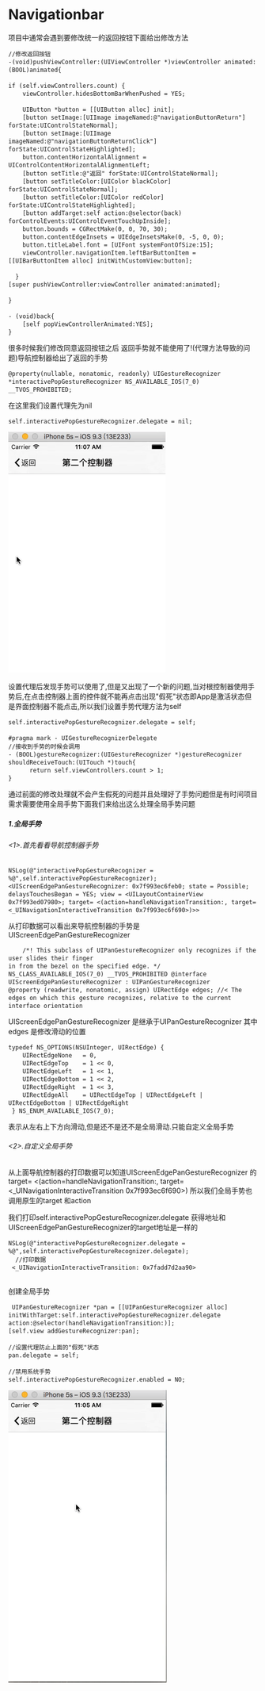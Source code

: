 # Navigationbar

项目中通常会遇到要修改统一的返回按钮下面给出修改方法<br>

```
//修改返回按钮
-(void)pushViewController:(UIViewController *)viewController animated:(BOOL)animated{

if (self.viewControllers.count) {
    viewController.hidesBottomBarWhenPushed = YES;

    UIButton *button = [[UIButton alloc] init];
    [button setImage:[UIImage imageNamed:@"navigationButtonReturn"] forState:UIControlStateNormal];
    [button setImage:[UIImage imageNamed:@"navigationButtonReturnClick"] forState:UIControlStateHighlighted];
    button.contentHorizontalAlignment = UIControlContentHorizontalAlignmentLeft;
    [button setTitle:@"返回" forState:UIControlStateNormal];
    [button setTitleColor:[UIColor blackColor] forState:UIControlStateNormal];
    [button setTitleColor:[UIColor redColor] forState:UIControlStateHighlighted];
    [button addTarget:self action:@selector(back) forControlEvents:UIControlEventTouchUpInside];
    button.bounds = CGRectMake(0, 0, 70, 30);
    button.contentEdgeInsets = UIEdgeInsetsMake(0, -5, 0, 0);
    button.titleLabel.font = [UIFont systemFontOfSize:15];
    viewController.navigationItem.leftBarButtonItem = [[UIBarButtonItem alloc] initWithCustomView:button];

  }
[super pushViewController:viewController animated:animated];

}

- (void)back{
    [self popViewControllerAnimated:YES];
}

```

很多时候我们修改同意返回按钮之后 返回手势就不能使用了!(代理方法导致的问题)导航控制器给出了返回的手势<br>

```
@property(nullable, nonatomic, readonly) UIGestureRecognizer *interactivePopGestureRecognizer NS_AVAILABLE_IOS(7_0) __TVOS_PROHIBITED;
```

在这里我们设置代理先为nil<br>

```
self.interactivePopGestureRecognizer.delegate = nil;
```

![image](https://github.com/linzaifei/Navigationbar/blob/master/ZFNavigationContoller/push_false.gif)

设置代理后发现手势可以使用了,但是又出现了一个新的问题,当对根控制器使用手势后,在点击控制器上面的控件就不能再点击出现"假死"状态即App是激活状态但是界面控制器不能点击,所以我们设置手势代理方法为self <br>

```
self.interactivePopGestureRecognizer.delegate = self;

#pragma mark - UIGestureRecognizerDelegate
//接收到手势的时候会调用
- (BOOL)gestureRecognizer:(UIGestureRecognizer *)gestureRecognizer shouldReceiveTouch:(UITouch *)touch{
      return self.viewControllers.count > 1;
}

```

通过前面的修改处理就不会产生假死的问题并且处理好了手势问题但是有时间项目需求需要使用全局手势下面我们来给出这么处理全局手势问题<br>


##### 1.全局手势

###### <1>.首先看看导航控制器手势

```
NSLog(@"interactivePopGestureRecognizer = %@",self.interactivePopGestureRecognizer);
<UIScreenEdgePanGestureRecognizer: 0x7f993ec6feb0; state = Possible; delaysTouchesBegan = YES; view = <UILayoutContainerView 0x7f993ed07980>; target= <(action=handleNavigationTransition:, target=<_UINavigationInteractiveTransition 0x7f993ec6f690>)>>

```

从打印数据可以看出来导航控制器的手势是UIScreenEdgePanGestureRecognizer<br>

```
    /*! This subclass of UIPanGestureRecognizer only recognizes if the user slides their finger
in from the bezel on the specified edge. */
NS_CLASS_AVAILABLE_IOS(7_0) __TVOS_PROHIBITED @interface UIScreenEdgePanGestureRecognizer : UIPanGestureRecognizer
@property (readwrite, nonatomic, assign) UIRectEdge edges; //< The edges on which this gesture recognizes, relative to the current interface orientation

```

UIScreenEdgePanGestureRecognizer 是继承于UIPanGestureRecognizer 其中edges 是修改滑动的位置<br>

```
typedef NS_OPTIONS(NSUInteger, UIRectEdge) {
    UIRectEdgeNone   = 0,
    UIRectEdgeTop    = 1 << 0,
    UIRectEdgeLeft   = 1 << 1,
    UIRectEdgeBottom = 1 << 2,
    UIRectEdgeRight  = 1 << 3,
    UIRectEdgeAll    = UIRectEdgeTop | UIRectEdgeLeft | UIRectEdgeBottom | UIRectEdgeRight
 } NS_ENUM_AVAILABLE_IOS(7_0);

```

表示从左右上下方向滑动,但是还不是还不是全局滑动.只能自定义全局手势<br>

###### <2>.自定义全局手势

从上面导航控制器的打印数据可以知道UIScreenEdgePanGestureRecognizer 的
target= <(action=handleNavigationTransition:, target=<_UINavigationInteractiveTransition 0x7f993ec6f690>)
所以我们全局手势也调用原生的target 和action

我们打印self.interactivePopGestureRecognizer.delegate 获得地址和 UIScreenEdgePanGestureRecognizer的target地址是一样的

```
NSLog(@"interactivePopGestureRecognizer.delegate = %@",self.interactivePopGestureRecognizer.delegate);
  //打印数据
 <_UINavigationInteractiveTransition: 0x7fadd7d2aa90>
 
```

创建全局手势

```
 UIPanGestureRecognizer *pan = [[UIPanGestureRecognizer alloc] initWithTarget:self.interactivePopGestureRecognizer.delegate action:@selector(handleNavigationTransition:)];
[self.view addGestureRecognizer:pan];

//设置代理防止上面的"假死"状态
pan.delegate = self;

//禁用系统手势
self.interactivePopGestureRecognizer.enabled = NO;
```


![image](https://github.com/linzaifei/Navigationbar/blob/master/ZFNavigationContoller/push_true.gif)












